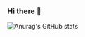 ### Hi there 👋

![Anurag's GitHub stats](https://github-readme-stats.vercel.app/api?username=TameemAlsharif&show_icons=true&theme=radical)
